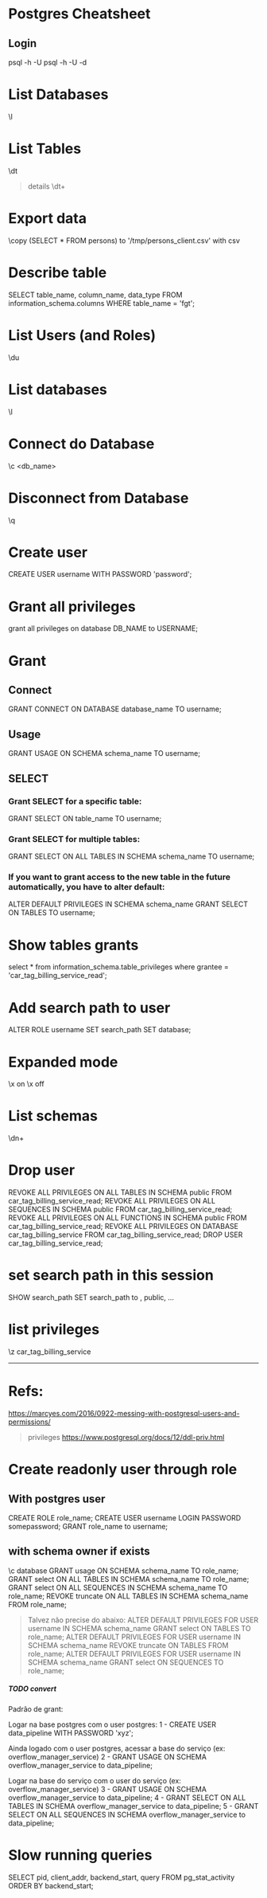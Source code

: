 # Postgres Cheatsheet

## Login
psql -h <host> -U
psql -h <host> -U -d <database>

# List Databases
\l

# List Tables
\dt
> details
\dt+

# Export data
\copy (SELECT * FROM persons) to '/tmp/persons_client.csv' with csv

# Describe table
SELECT table_name, column_name, data_type FROM information_schema.columns WHERE table_name = 'fgt';

# List Users (and Roles)
\du

# List databases
\l

# Connect do Database
\c <db_name>

# Disconnect from Database
\q

# Create user

CREATE USER username WITH PASSWORD 'password';

# Grant all privileges
grant all privileges on database DB_NAME to USERNAME;

# Grant
## Connect
GRANT CONNECT ON DATABASE database_name TO username;
## Usage
GRANT USAGE ON SCHEMA schema_name TO username;
## SELECT
### Grant SELECT for a specific table:
GRANT SELECT ON table_name TO username;
### Grant SELECT for multiple tables:
GRANT SELECT ON ALL TABLES IN SCHEMA schema_name TO username;

### If you want to grant access to the new table in the future automatically, you have to alter default:
ALTER DEFAULT PRIVILEGES IN SCHEMA schema_name
GRANT SELECT ON TABLES TO username;

# Show tables grants
select * from information_schema.table_privileges where grantee = 'car_tag_billing_service_read';

# Add search path to user
ALTER ROLE username SET search_path SET database;

# Expanded mode
\x on
\x off

# List schemas
\dn+

# Drop user
REVOKE ALL PRIVILEGES ON ALL TABLES IN SCHEMA public FROM car_tag_billing_service_read;
REVOKE ALL PRIVILEGES ON ALL SEQUENCES IN SCHEMA public FROM car_tag_billing_service_read;
REVOKE ALL PRIVILEGES ON ALL FUNCTIONS IN SCHEMA public FROM car_tag_billing_service_read;
REVOKE ALL PRIVILEGES ON DATABASE car_tag_billing_service FROM car_tag_billing_service_read;
DROP USER car_tag_billing_service_read;

# set search path in this session
SHOW search_path
SET search_path to <path>, public, ...

# list privileges
\z car_tag_billing_service

---

# Refs:
https://marcyes.com/2016/0922-messing-with-postgresql-users-and-permissions/
> privileges
https://www.postgresql.org/docs/12/ddl-priv.html

# Create readonly user through role
## With postgres user
CREATE ROLE role_name;
CREATE USER username LOGIN PASSWORD somepassword;
GRANT role_name to username;
## with schema owner if exists
\c database
GRANT usage ON SCHEMA schema_name TO role_name;
GRANT select ON ALL TABLES IN SCHEMA schema_name TO role_name;
GRANT select ON ALL SEQUENCES IN SCHEMA schema_name TO role_name;
REVOKE truncate ON ALL TABLES IN SCHEMA schema_name FROM role_name;
> Talvez não precise do abaixo:
ALTER DEFAULT PRIVILEGES FOR USER username IN SCHEMA schema_name GRANT select ON TABLES TO role_name;
ALTER DEFAULT PRIVILEGES FOR USER username IN SCHEMA schema_name REVOKE truncate ON TABLES FROM role_name;
ALTER DEFAULT PRIVILEGES FOR USER username IN SCHEMA schema_name GRANT select ON SEQUENCES TO role_name;

##### TODO convert
Padrão de grant:

Logar na base postgres com o user postgres:
1 - CREATE USER data_pipeline WITH PASSWORD 'xyz';

Ainda logado com o user postgres, acessar a base do serviço (ex: overflow_manager_service)
2 - GRANT USAGE ON SCHEMA overflow_manager_service to data_pipeline;

Logar na base do serviço com o user do serviço (ex: overflow_manager_service)
3 - GRANT USAGE ON SCHEMA overflow_manager_service to data_pipeline;
4 - GRANT SELECT ON ALL TABLES IN SCHEMA overflow_manager_service to data_pipeline;
5 - GRANT SELECT ON ALL SEQUENCES IN SCHEMA overflow_manager_service to data_pipeline;

# Slow running queries
SELECT pid, client_addr, backend_start, query FROM pg_stat_activity ORDER BY backend_start;

